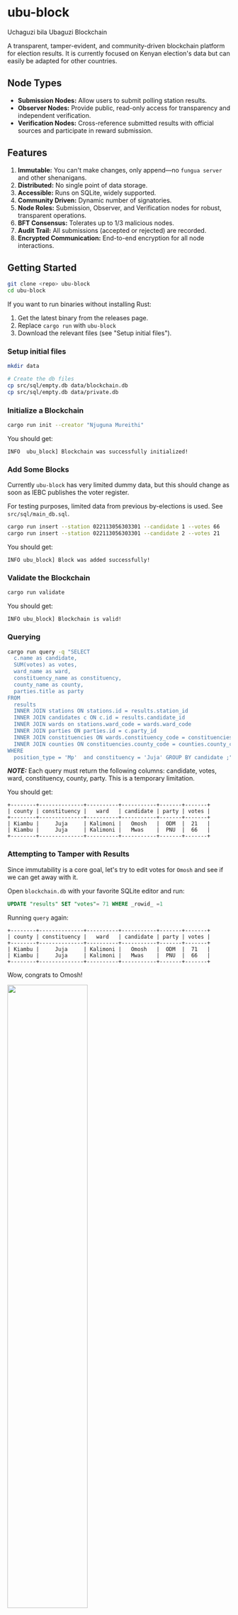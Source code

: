 # ubu-block

Uchaguzi bila Ubaguzi Blockchain

A transparent, tamper-evident, and community-driven blockchain platform for election results.
It is currently focused on Kenyan election's data but can easily be adapted for other countries.

## Node Types

- **Submission Nodes:** Allow users to submit polling station results.
- **Observer Nodes:** Provide public, read-only access for transparency and independent verification.
- **Verification Nodes:** Cross-reference submitted results with official sources and participate in reward submission.

## Features

1. **Immutable:** You can't make changes, only append—no `fungua server` and other shenanigans.
2. **Distributed:** No single point of data storage.
3. **Accessible:** Runs on SQLite, widely supported.
4. **Community Driven:** Dynamic number of signatories.
5. **Node Roles:** Submission, Observer, and Verification nodes for robust, transparent operations.
6. **BFT Consensus:** Tolerates up to 1/3 malicious nodes.
7. **Audit Trail:** All submissions (accepted or rejected) are recorded.
8. **Encrypted Communication:** End-to-end encryption for all node interactions.

## Getting Started

```sh
git clone <repo> ubu-block
cd ubu-block
```

If you want to run binaries without installing Rust:

1. Get the latest binary from the releases page.
2. Replace `cargo run` with `ubu-block`
3. Download the relevant files (see "Setup initial files").

### Setup initial files

```sh
mkdir data

# Create the db files
cp src/sql/empty.db data/blockchain.db
cp src/sql/empty.db data/private.db
```

### Initialize a Blockchain

```sh
cargo run init --creator "Njuguna Mureithi"
```

You should get:

```
INFO  ubu_block] Blockchain was successfully initialized!
```

### Add Some Blocks

Currently `ubu-block` has very limited dummy data, but this should change as soon as IEBC publishes the voter register.

For testing purposes, limited data from previous by-elections is used. See `src/sql/main_db.sql`.

```sh
cargo run insert --station 022113056303301 --candidate 1 --votes 66
cargo run insert --station 022113056303301 --candidate 2 --votes 21
```

You should get:

```
INFO ubu_block] Block was added successfully!
```

### Validate the Blockchain

```sh
cargo run validate
```

You should get:

```
INFO ubu_block] Blockchain is valid!
```

### Querying

```sh
cargo run query -q "SELECT
  c.name as candidate,
  SUM(votes) as votes,
  ward_name as ward,
  constituency_name as constituency,
  county_name as county,
  parties.title as party
FROM
  results
  INNER JOIN stations ON stations.id = results.station_id
  INNER JOIN candidates c ON c.id = results.candidate_id
  INNER JOIN wards on stations.ward_code = wards.ward_code
  INNER JOIN parties ON parties.id = c.party_id
  INNER JOIN constituencies ON wards.constituency_code = constituencies.constituency_code
  INNER JOIN counties ON constituencies.county_code = counties.county_code
WHERE
  position_type = 'Mp'  and constituency = 'Juja' GROUP BY candidate ;"
```

**_NOTE:_** Each query must return the following columns: candidate, votes, ward, constituency, county, party. This is a temporary limitation.

You should get:

```
+--------+--------------+----------+-----------+-------+-------+
| county | constituency |   ward   | candidate | party | votes |
+--------+--------------+----------+-----------+-------+-------+
| Kiambu |     Juja     | Kalimoni |   Omosh   |  ODM  |  21   |
| Kiambu |     Juja     | Kalimoni |   Mwas    |  PNU  |  66   |
+--------+--------------+----------+-----------+-------+-------+
```

### Attempting to Tamper with Results

Since immutability is a core goal, let's try to edit votes for `Omosh` and see if we can get away with it.

Open `blockchain.db` with your favorite SQLite editor and run:

```sql
UPDATE "results" SET "votes"= 71 WHERE _rowid_ =1
```

Running `query` again:

```
+--------+--------------+----------+-----------+-------+-------+
| county | constituency |   ward   | candidate | party | votes |
+--------+--------------+----------+-----------+-------+-------+
| Kiambu |     Juja     | Kalimoni |   Omosh   |  ODM  |  71   |
| Kiambu |     Juja     | Kalimoni |   Mwas    |  PNU  |  66   |
+--------+--------------+----------+-----------+-------+-------+
```

Wow, congrats to Omosh!

<img src="https://user-images.githubusercontent.com/42699812/174386545-799c9869-705d-4c67-b46c-76fca2283c49.jpg" height=60%>

Hold on, Hold on

<img src="https://user-images.githubusercontent.com/42699812/174367033-167be582-77d6-49ba-95d5-ff847616903f.jpg" width="50%">

There is a petition, let's try validating our blockchain:

```
cargo run validate

thread 'main' panicked at 'Could not verify block, found 0e70cebe0ab3bd8c3606a08d26483d092534eea4ccdb7816fc2692aee5ed3109, block: Block {... CandidateResult { station_id: 22113056303301, candidate_id: 1, votes: 71 }]......', src/db.rs:189:17
```

How about that? No `fungua servers` and everything is public and SQL-friendly.

## Free Public Servers

Below are the servers you are using for free. This may change over time. If you are not close to one of these, your network may be slow.

| Location | Vendor | Specification |
| -------- | ------ | ------------- |
| France   | Vultr  | 1 VCPU / 1GB RAM |

**_NOTE:_** This will be accessible when `p2p` is ready (hopefully in the next release).


## Roadmap

### v0.5
- [ ] Verification node: Reward distribution for correct submissions

### v0.4

- [ ] Verification node: Cross-reference submitted results with official sources
- [ ] Encrypted node-to-node communication

### v0.3

- [ ] Submission node: Allow authorized users to submit station results
- [ ] HTTP API
- [ ] Mobile and Web apps

### v0.2

- [-] P2P - ability to add nodes
- [-] Observer node: Public read-only access for transparency
- [-] Setup initial regional data generically
- [-] Merkle tree implementation
- [ ] Basic integration testing
- [x] Tabling of SQL results

### v0.1

- [x] Clap
- [x] Database, SQLite
- [x] Blockchain
- [x] CI/CD


## References

- [Do you need a blockchain?](https://eprint.iacr.org/2017/375.pdf)
- [Daisy](https://github.com/ivoras/daisy)

## Credits

- [Free Stock Images from Pexels](https://www.pexels.com/) 
